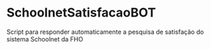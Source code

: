 # SchoolnetSatisfacaoBOT
Script para responder automaticamente a pesquisa de satisfação do sistema Schoolnet da FHO
